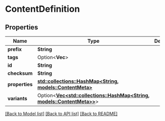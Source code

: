 # ContentDefinition

## Properties

Name | Type | Description | Notes
------------ | ------------- | ------------- | -------------
**prefix** | **String** |  | 
**tags** | Option<**Vec<String>**> |  | [optional]
**id** | **String** |  | 
**checksum** | **String** |  | 
**properties** | [**std::collections::HashMap<String, models::ContentMeta>**](ContentMeta.md) |  | 
**variants** | Option<[**Vec<std::collections::HashMap<String, models::ContentMeta>>**](std::collections::HashMap.md)> |  | [optional]

[[Back to Model list]](../README.md#documentation-for-models) [[Back to API list]](../README.md#documentation-for-api-endpoints) [[Back to README]](../README.md)



